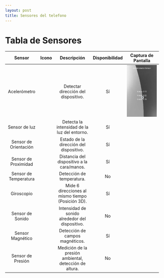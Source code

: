 ```yaml
---
layout: post
title: Sensores del telefono
---
```

# Tabla de Sensores

|         Sensor        | Icono |                       Descripción                      | Disponibilidad | Captura de Pantalla |
|:---------------------:|:-----:|:------------------------------------------------------:|:--------------:|:-------------------:|
|      Acelerómetro     |       | Detectar dirección del dispositivo.                    |       Sí       | ![](../assets/images/SensoresTel/Acelerometro.jpg)                    |
|     Sensor de luz     |       | Detecta la intensidad de la luz del entorno.           |       Sí       |                     |
| Sensor de Orientación |       | Estado de la dirección del dispositivo.                |       Sí       |                     |
|  Sensor de Proximidad |       | Distancia del dispositivo a la cara/manos.             |       Sí       |                     |
| Sensor de Temperatura |       | Detección de temperatura.                              |       No       |                     |
|       Giroscopio      |       | Mide 6 direcciones al mismo tiempo (Posición 3D).      |       Sí       |                     |
|    Sensor de Sonido   |       | Intensidad de sonido alrededor del dispositivo.        |       No       |                     |
|    Sensor Magnético   |       | Detección de campos magnéticos.                        |       Sí       |                     |
|   Sensor de Presión   |       | Medición de la presión ambiental, detección de altura. |       No       |                     |
